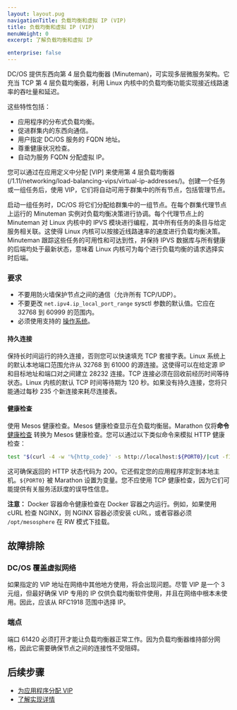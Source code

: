 ```yaml
---
layout: layout.pug
navigationTitle: 负载均衡和虚拟 IP (VIP)
title: 负载均衡和虚拟 IP (VIP)
menuWeight: 0
excerpt: 了解负载均衡和虚拟 IP

enterprise: false
---
```


<!-- The source repo for this topic is https://github.com/dcos/dcos-docs-site -->


DC/OS 提供东西向第 4 层负载均衡器 (Minuteman)，可实现多层微服务架构。它充当 TCP 第 4 层负载均衡器，利用 Linux 内核中的负载均衡功能实现接近线路速率的吞吐量和延迟。

这些特性包括：
- 应用程序的分布式负载均衡。
- 促进群集内的东西向通信。
- 用户指定 DC/OS 服务的 FQDN 地址。
- 尊重健康状况检查。
- 自动为服务 FQDN 分配虚拟 IP。

您可以通过在应用定义中分配 [VIP] 来使用第 4 层负载均衡器(/1.11/networking/load-balancing-vips/virtual-ip-addresses/)。创建一个任务或一组任务后，使用 VIP，它们将自动可用于群集中的所有节点，包括管理节点。

启动一组任务时，DC/OS 将它们分配给群集中的一组节点。在每个群集代理节点上运行的 Minuteman 实例对负载均衡决策进行协调。每个代理节点上的 Minuteman 对 Linux 内核中的 IPVS 模块进行编程，其中所有任务的条目与给定服务相关联。这使得 Linux 内核可以按接近线路速率的速度进行负载均衡决策。Minuteman 跟踪这些任务的可用性和可达到性，并保持 IPVS 数据库与所有健康的后端均处于最新状态，意味着 Linux 内核可为每个进行负载均衡的请求选择实时后端。

### 要求

- 不要用防火墙保护节点之间的通信（允许所有 TCP/UDP）。
- 不要更改 `net.ipv4.ip_local_port_range` sysctl 参数的默认值。它应在 32768 到 60999 的范围内。
- 必须使用支持的 [操作系统](/1.11/installing/production/system-requirements/)。

#### 持久连接
保持长时间运行的持久连接，否则您可以快速填充 TCP 套接字表。Linux 系统上的默认本地端口范围允许从 32768 到 61000 的源连接。这使得可以在给定源 IP 和目标地址和端口对之间建立 28232 连接。TCP 连接必须在回收前经历时间等待状态。Linux 内核的默认 TCP 时间等待期为 120 秒。如果没有持久连接，您将只能通过每秒 235 个新连接来耗尽连接表。

#### 健康检查
使用 Mesos 健康检查。Mesos 健康检查显示在负载均衡层。Marathon 仅将**命令** [健康检查](/1.11/deploying-services/creating-services/health-checks/) 转换为 Mesos 健康检查。您可以通过以下类似命令来模拟 HTTP 健康检查：

 ```bash
 test "$(curl -4 -w '%{http_code}' -s http://localhost:${PORT0}/|cut -f1 -d" ")" == 200
 ```

这可确保返回的 HTTP 状态代码为 200。它还假定您的应用程序邦定到本地主机。`${PORT0}` 被 Marathon 设置为变量。您不应使用 TCP 健康检查，因为它们可能提供有关服务活跃度的误导性信息。

**注意：** Docker 容器命令健康检查在 Docker 容器之内运行。例如，如果使用 cURL 检查 NGINX，则 NGINX 容器必须安装 cURL，或者容器必须 `/opt/mesosphere` 在 RW 模式下挂载。

## 故障排除

### DC/OS 覆盖虚拟网络
如果指定的 VIP 地址在网络中其他地方使用，将会出现问题。尽管 VIP 是一个 3 元组，但最好确保 VIP 专用的 IP 仅供负载均衡软件使用，并且在网络中根本未使用。因此，应该从 RFC1918 范围中选择 IP。

### 端点
端口 61420 必须打开才能让负载均衡器正常工作。因为负载均衡器维持部分网格，因此它需要确保节点之间的连接性不受阻碍。

## 后续步骤

- [为应用程序分配 VIP](/1.11/networking/load-balancing-vips/virtual-ip-addresses/)
- [了解实现详情](https://github.com/dcos/minuteman)
